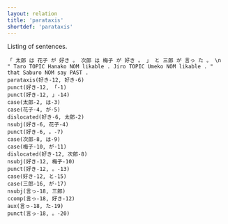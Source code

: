 ```yaml
---
layout: relation
title: 'parataxis'
shortdef: 'parataxis'
---
```


Listing of sentences.

~~~ sdparse
「 太郎 は 花子 が 好き 。 次郎 は 梅子 が 好き 。 」 と 三郎 が 言っ た 。 \n " Taro TOPIC Hanako NOM likable . Jiro TOPIC Umeko NOM likable . " that Saburo NOM say PAST .
parataxis(好き-12, 好き-6)
punct(好き-12, 「-1)
punct(好き-12, 」-14)
case(太郎-2, は-3)
case(花子-4, が-5)
dislocated(好き-6, 太郎-2)
nsubj(好き-6, 花子-4)
punct(好き-6, 。-7)
case(次郎-8, は-9)
case(梅子-10, が-11)
dislocated(好き-12, 次郎-8)
nsubj(好き-12, 梅子-10)
punct(好き-12, 。-13)
case(好き-12, と-15)
case(三郎-16, が-17)
nsubj(言っ-18, 三郎)
ccomp(言っ-18, 好き-12)
aux(言っ-18, た-19)
punct(言っ-18, 。-20)
~~~
<!-- Interlanguage links updated Út zář 29 20:43:26 CEST 2020 -->
